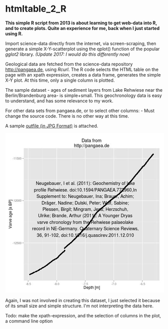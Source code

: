 htmltable_2_R
=============

**This simple R script from 2013 is about learning to get web-data into R, and to create plots. Quite an experience for me, back when I just started using R.**

Import science-data directly from the internet, via screen-scraping, then generate a simple X-Y-scatterplot using the qplot() function of the popular *gglot2* library. *(Update 2017: I would do this differently now)*

Geological data are fetched from the science-data repository http://pangaea.de, using *Rcurl*. The R code selects the HTML table on the page with an xpath expression, creates a data frame, generates the simple X-Y plot. 
At this time, only a single column is plotted.

The sample dataset - ages of sediment layers  from Lake Rehwiese near the Berlin/Brandenburg area- 
 is simple+small. This geochronology data is easy to understand, and has some relevance to my work.

For other data sets from pangaea.de, or to select other columns: - Must change the source code. There is no other way at this time.

A sample [outfile (in JPG Format)](/rehwiese.jpg) is attached. 

![Plot](rehwiese.jpg)

Again, I was not involved in creating this dataset, I just selected it because of its small size and simple structure. I'm not interpreting the data here.


Todo: make the xpath-expression, and the selection of columns in the plot, a command line option

